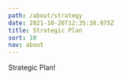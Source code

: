 ```yaml
---
path: /about/strategy
date: 2021-10-26T12:35:38.975Z
title: Strategic Plan
sort: 10
nav: about
---
```


Strategic Plan!
